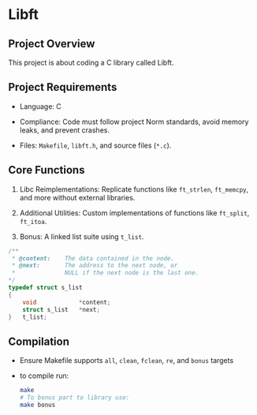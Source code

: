 # Libft

## Project Overview
This project is about coding a C library called Libft.

## Project Requirements
- Language: C

- Compliance: Code must follow project Norm standards, avoid memory leaks, and prevent crashes.

- Files: `Makefile`, `libft.h`, and source files (`*.c`).

## Core Functions
1. Libc Reimplementations: Replicate functions like `ft_strlen`, `ft_memcpy`, and more without external libraries.

2. Additional Utilities: Custom implementations of functions like `ft_split`, `ft_itoa`.

3. Bonus: A linked list suite using `t_list`.
```c
/**
 * @content:	The data contained in the node.
 * @next:		The address to the next node, or
 *				NULL if the next node is the last one.
*/
typedef struct s_list
{
	void			*content;
	struct s_list	*next;
}	t_list;
```

## Compilation
- Ensure Makefile supports `all`, `clean`,  `fclean`, `re`, and `bonus` targets

- to compile run:
    ```bash
    make
    # To bonus part to library use:
    make bonus
    ```
